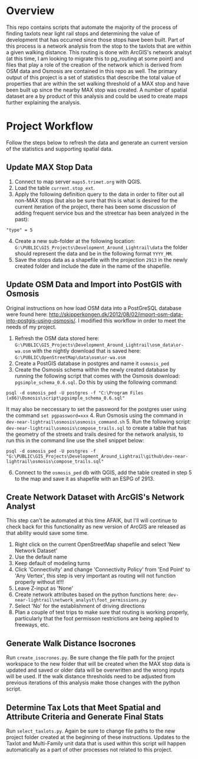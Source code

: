 # Overview

This repo contains scripts that automate the majority of the process of finding taxlots near light rail stops and determining the value of development that has occurred since those stops have been built.  Part of this process is a network analysis from the stop to the taxlots that are within a given walking distance.  This routing is done with ArcGIS's network analsyt (at this time, I am looking to migrate this to pg_routing at some point) and files that play a role of the creation of the network which is derived from OSM data and Osmosis are contained in this repo as well.  The primary output of this project is a set of statistics that describe the total value of properties that are within the set walking threshold of a MAX stop and have been built up since the nearby MAX stop was created.  A number of spatial dataset are a by product of this analysis and could be used to create maps further explaining the analysis.

# Project Workflow

Follow the steps below to refresh the data and generate an current version of the statistics and supporting spatial data.

## Update MAX Stop Data

1. Connect to map server `maps5.trimet.org` with QGIS.
2. Load the table `current.stop_ext`.
3. Apply the following definition query to the data in order to filter out all non-MAX stops (but also be sure that this is what is desired for the current iteration of the project, there has been some discussion of adding frequent service bus and the streetcar has been analyzed in the past):

```
"type" = 5
```

4. Create a new sub-folder at the following location: `G:\PUBLIC\GIS_Projects\Development_Around_Lightrail\data` the folder should represent the data and be in the following format `YYYY_MM`.
5. Save the stops data as a shapefile with the projection `2913` in the newly created folder and include the date in the name of the shapefile.

## Update OSM Data and Import into PostGIS with Osmosis

Original instructions on how load OSM data into a PostGreSQL database were found here:
http://skipperkongen.dk/2012/08/02/import-osm-data-into-postgis-using-osmosis/.  I modified this workflow in order to meet the needs of my project.

1. Refresh the OSM data stored here: `G:\PUBLIC\GIS_Projects\Development_Around_Lightrail\osm_data\or-wa.osm` with the nightly download that is saved here: `G:\PUBLIC\OpenStreetMap\data\osm\or-wa.osm`
2. Create a PostGIS database in postgres and name it `osmosis_ped`
3. Create the Osmosis schema within the newly created database by running the following script that comes with the Osmosis download: `pgsimple_schema_0.6.sql`.  Do this by using the following command:

```
psql -d osmosis_ped -U postgres -f "C:\Program Files (x86)\Osmosis\script\pgsimple_schema_0.6.sql"
```

It may also be neccessary to set the password for the postgres user using the command `set pgpassword=xxx`
4. Run Osmosis using the command in `dev-near-lightrail\osmosis\osmosis_command.sh`
5. Run the following script: `dev-near-lightrail\osmosis\compose_trails.sql` to create a table that has the geometry of the streets and trails desired for the network analysis, to run this in the command line use the shell snippet below:

```
psql -d osmosis_ped -U postgres -f "G:\PUBLIC\GIS_Projects\Development_Around_Lightrail\github\dev-near-lightrail\osmosis\compose_trails.sql"
```

6. Connect to the `osmosis_ped` db with QGIS, add the table created in step 5 to the map and save it as shapefile with an ESPG of 2913.

## Create Network Dataset with ArcGIS's Network Analyst

This step can't be automated at this time AFAIK, but I'll will continue to check back for this functionality as new version of ArcGIS are released as that ability would save some time.

1. Right click on the current OpenStreetMap shapefile and select 'New Network Dataset'
2. Use the default name
3. Keep default of modeling turns
4. Click 'Connectivity' and change 'Connectivity Policy' from 'End Point' to 'Any Vertex', this step is very important as routing will not function properly without it!!!
5. Leave Z-input as 'None'
6. Create network attributes based on the python functions here: `dev-near-lightrail\network_analyst\foot_permissions.py`
7.  Select 'No' for the establishment of driving directions
8.  Plan a couple of test trips to make sure that routing is working properly, particularly that the foot permisson restrictions are being applied to freeways, etc.

## Generate Walk Distance Isocrones

Run `create_isocrones.py`.  Be sure change the file path for the project workspace to the new folder that will be created when the MAX stop data is updated and saved or older data will be overwritten and the wrong inputs will be used.  If the walk distance thresholds need to be adjusted from previous iterations of this analysis make those changes with the python script.

## Determine Tax Lots that Meet Spatial and Attribute Criteria and Generate Final Stats

Run `select_taxlots.py`.  Again be sure to change file paths to the new project folder created at the beginning of these instructions.  Updates to the Taxlot and Multi-Family unit data that is used within this script will happen automatically as a part of other processes not related to this project.